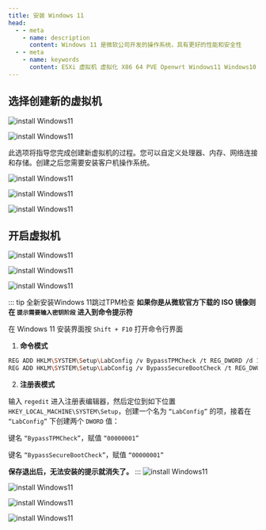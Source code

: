 ```yaml
---
title: 安装 Windows 11
head:
  - - meta
    - name: description
      content: Windows 11 是微软公司开发的操作系统，具有更好的性能和安全性
  - - meta
    - name: keywords
      content: ESXi 虚拟机 虚拟化 X86 64 PVE Openwrt Windows11 Windows10 Windows12
---
```


<Links :items="[
{ name: '官网下载 Windows 11', icon:'logos:microsoft-windows-icon', link: 'https://www.microsoft.com/zh-cn/software-download/windows11' },
]" />

## 选择创建新的虚拟机

![install Windows11](https://i.theojs.cn/docs/20240421192959.webp '创建新的虚拟机')

![install Windows11](https://i.theojs.cn/docs/20240421193033.webp '创建新的虚拟机')

此选项将指导您完成创建新虚拟机的过程。您可以自定义处理器、内存、网络连接和存储。创建之后您需要安装客户机操作系统。

![install Windows11](https://i.theojs.cn/docs/20240421193110.webp '填写虚拟机的相关信息')

![install Windows11](https://i.theojs.cn/docs/20240421193200.webp '选择虚拟机存储位置')

![install Windows11](https://i.theojs.cn/docs/20240421193238.webp '配置虚拟机的内存，CPU等')

## 开启虚拟机

![install Windows11](https://i.theojs.cn/docs/20240421193304.webp)

![install Windows11](https://i.theojs.cn/docs/20240421193558.webp)

![install Windows11](https://i.theojs.cn/docs/20240421193618.webp)

::: tip 全新安装Windows 11跳过TPM检查
**如果你是从微软官方下载的 ISO 镜像则在 `提示需要输入密钥阶段` 进入到命令提示符**

在 Windows 11 安装界面按 `Shift + F10` 打开命令行界面

1. **命令模式**

```sh
REG ADD HKLM\SYSTEM\Setup\LabConfig /v BypassTPMCheck /t REG_DWORD /d 1
REG ADD HKLM\SYSTEM\Setup\LabConfig /v BypassSecureBootCheck /t REG_DWORD /d 1
```

2. **注册表模式**

输入 `regedit` 进入注册表编辑器，然后定位到如下位置 `HKEY_LOCAL_MACHINE\SYSTEM\Setup`，创建一个名为 `“LabConfig”` 的项，接着在 `“LabConfig”` 下创建两个 `DWORD` 值：

键名 `“BypassTPMCheck”`，赋值 `“00000001”`

键名 `“BypassSecureBootCheck”`，赋值 `“00000001”`

**保存退出后，无法安装的提示就消失了。**
:::
![install Windows11](https://i.theojs.cn/docs/20240421194515.webp)

![install Windows11](https://i.theojs.cn/docs/20240421194619.webp)

![install Windows11](https://i.theojs.cn/docs/20240421194638.webp '选择自定义')

![install Windows11](https://i.theojs.cn/docs/20240421194724.webp '直接下一步系统会自动分区 安装完会自动重启即可')
